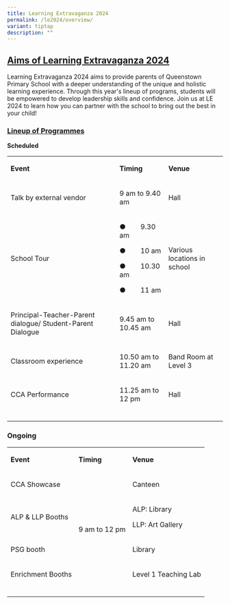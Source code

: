 ```yaml
---
title: Learning Extravaganza 2024
permalink: /le2024/overview/
variant: tiptap
description: ""
---
```

<h2><strong><u>Aims of Learning Extravaganza 2024</u></strong></h2>
<p>Learning Extravaganza 2024 aims to provide parents of Queenstown Primary
School with a deeper understanding of the unique and holistic learning
experience. Through this year's lineup of programs, students will be empowered
to develop leadership skills and confidence. Join us at LE 2024 to learn
how you can partner with the school to bring out the best in your child!</p>
<h3><strong><u>Lineup of Programmes</u></strong></h3>
<p><strong>Scheduled</strong>
</p>
<table>
<tbody>
<tr>
<td rowspan="1" colspan="1">
<p><strong>Event</strong>
</p>
</td>
<td rowspan="1" colspan="1">
<p><strong>Timing</strong>
</p>
</td>
<td rowspan="1" colspan="1">
<p><strong>Venue</strong>
</p>
</td>
</tr>
<tr>
<td rowspan="1" colspan="1">
<p>Talk by external vendor</p>
</td>
<td rowspan="1" colspan="1">
<p>9 am to 9.40 am</p>
</td>
<td rowspan="1" colspan="1">
<p>Hall</p>
</td>
</tr>
<tr>
<td rowspan="1" colspan="1">
<p>School Tour</p>
</td>
<td rowspan="1" colspan="1">
<p>●&nbsp;&nbsp;&nbsp;&nbsp;&nbsp;&nbsp;&nbsp; 9.30 am</p>
<p>●&nbsp;&nbsp;&nbsp;&nbsp;&nbsp;&nbsp;&nbsp; 10 am</p>
<p>●&nbsp;&nbsp;&nbsp;&nbsp;&nbsp;&nbsp;&nbsp; 10.30 am</p>
<p>●&nbsp;&nbsp;&nbsp;&nbsp;&nbsp;&nbsp;&nbsp; 11 am</p>
</td>
<td rowspan="1" colspan="1">
<p>Various locations in school</p>
</td>
</tr>
<tr>
<td rowspan="1" colspan="1">
<p>Principal-Teacher-Parent dialogue/ Student-Parent Dialogue</p>
</td>
<td rowspan="1" colspan="1">
<p>9.45 am to 10.45 am</p>
</td>
<td rowspan="1" colspan="1">
<p>Hall</p>
</td>
</tr>
<tr>
<td rowspan="1" colspan="1">
<p>Classroom experience</p>
</td>
<td rowspan="1" colspan="1">
<p>10.50 am to 11.20 am</p>
</td>
<td rowspan="1" colspan="1">
<p>Band Room at Level 3</p>
</td>
</tr>
<tr>
<td rowspan="1" colspan="1">
<p>CCA Performance</p>
</td>
<td rowspan="1" colspan="1">
<p>11.25 am to 12 pm</p>
</td>
<td rowspan="1" colspan="1">
<p>Hall</p>
</td>
</tr>
<tr>
<td rowspan="1" colspan="1">
<p></p>
</td>
<td rowspan="1" colspan="1">
<p></p>
</td>
<td rowspan="1" colspan="1">
<p></p>
</td>
</tr>
</tbody>
</table>
<p></p>
<h3><strong>Ongoing</strong></h3>
<table>
<tbody>
<tr>
<td rowspan="1" colspan="1">
<p><strong>Event</strong>
</p>
</td>
<td rowspan="1" colspan="1">
<p><strong>Timing</strong>
</p>
</td>
<td rowspan="1" colspan="1">
<p><strong>Venue</strong>
</p>
</td>
</tr>
<tr>
<td rowspan="1" colspan="1">
<p>CCA Showcase</p>
</td>
<td rowspan="4" colspan="1">
<p></p>
<p></p>
<p></p>
<p>9 am to 12 pm</p>
</td>
<td rowspan="1" colspan="1">
<p>Canteen</p>
</td>
</tr>
<tr>
<td rowspan="1" colspan="1">
<p>ALP &amp; LLP Booths</p>
</td>
<td rowspan="1" colspan="1">
<p>ALP: Library</p>
<p>LLP: Art Gallery</p>
</td>
</tr>
<tr>
<td rowspan="1" colspan="1">
<p>PSG booth</p>
</td>
<td rowspan="1" colspan="1">
<p>Library</p>
</td>
</tr>
<tr>
<td rowspan="1" colspan="1">
<p>Enrichment Booths</p>
</td>
<td rowspan="1" colspan="1">
<p>Level 1 Teaching Lab</p>
</td>
</tr>
<tr>
<td rowspan="1" colspan="1">
<p></p>
</td>
<td rowspan="1" colspan="1">
<p></p>
</td>
<td rowspan="1" colspan="1">
<p></p>
</td>
</tr>
</tbody>
</table>
<p></p>